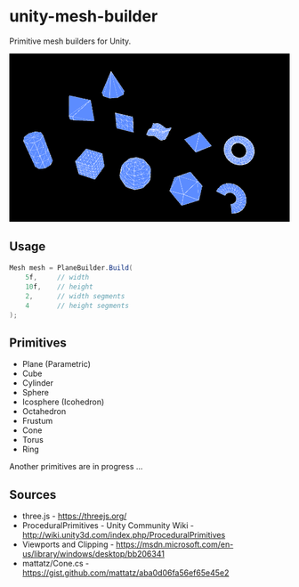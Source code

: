 unity-mesh-builder
=====================

Primitive mesh builders for Unity.

![Demo](https://raw.githubusercontent.com/mattatz/unity-mesh-builder/master/Captures/Demo.png)

## Usage

```cs
Mesh mesh = PlaneBuilder.Build(
    5f,     // width
    10f,    // height
    2,      // width segments
    4       // height segments
);
```

## Primitives

- Plane (Parametric)
- Cube
- Cylinder
- Sphere
- Icosphere (Icohedron)
- Octahedron
- Frustum
- Cone
- Torus
- Ring

Another primitives are in progress ...

## Sources

- three.js - https://threejs.org/
- ProceduralPrimitives - Unity Community Wiki - http://wiki.unity3d.com/index.php/ProceduralPrimitives
- Viewports and Clipping - https://msdn.microsoft.com/en-us/library/windows/desktop/bb206341
- mattatz/Cone.cs - https://gist.github.com/mattatz/aba0d06fa56ef65e45e2
